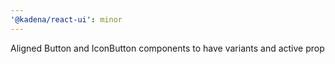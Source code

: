 ```yaml
---
'@kadena/react-ui': minor
---
```


Aligned Button and IconButton components to have variants and active prop
